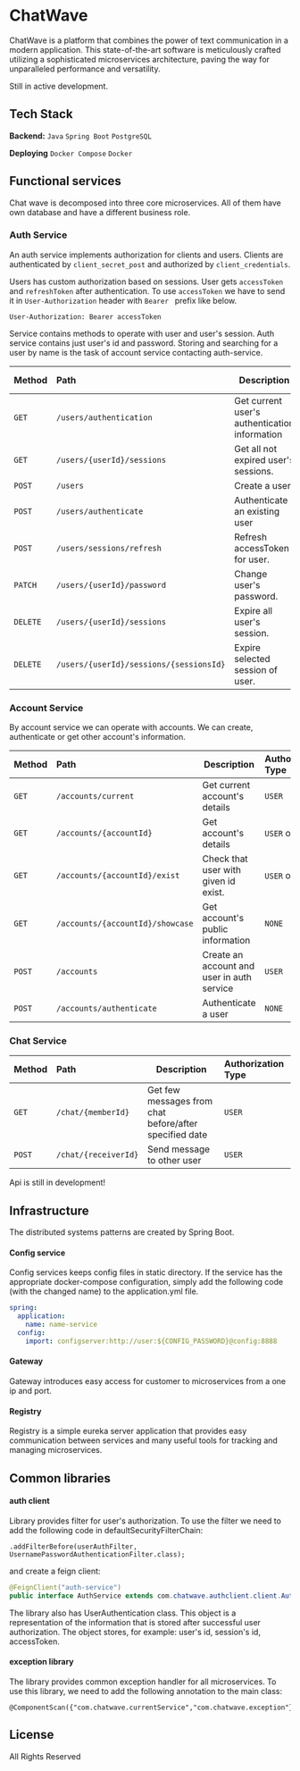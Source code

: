 # ChatWave
ChatWave is a platform that combines the power of text communication in a modern application.
This state-of-the-art software is meticulously crafted utilizing a sophisticated microservices architecture, paving the way for unparalleled performance and versatility.

Still in active development.

## Tech Stack

**Backend:** `Java` `Spring Boot` `PostgreSQL`

**Deploying** `Docker Compose` `Docker`

## Functional services
Chat wave is decomposed into three core microservices. All of them have own database and have a different business role.

### Auth Service

An auth service implements authorization for clients and users.
Clients are authenticated by `client_secret_post` and authorized by `client_credentials`.

Users has custom authorization based on sessions. User gets `accessToken` and `refreshToken` after authentication.
To use `accessToken` we have to send it in `User-Authorization` header with `Bearer ` prefix like below.  
```http
User-Authorization: Bearer accessToken
```

Service contains methods to operate with user and user's session. 
Auth service contains just user's id and password. 
Storing and searching for a user by name is the task of account service contacting auth-service.

| Method   | Path                                    | Description                                   | Authorization Type |
|:---------|:----------------------------------------|-----------------------------------------------|:-------------------|
| `GET`    | `/users/authentication`                 | Get current user's authentication information | `CLIENT`           |
| `GET`    | `/users/{userId}/sessions`              | Get all not expired user's sessions.          | `USER`             |
| `POST`   | `/users`                                | Create a user                                 | `CLIENT`           |
| `POST`   | `/users/authenticate`                   | Authenticate an existing user                 | `CLIENT`           |
| `POST`   | `/users/sessions/refresh`               | Refresh accessToken for user.                 | `NONE`             |
| `PATCH`  | `/users/{userId}/password`              | Change user's password.                       | `CLIENT`           |
| `DELETE` | `/users/{userId}/sessions`              | Expire all user's session.                    | `USER`             |
| `DELETE` | `/users/{userId}/sessions/{sessionsId}` | Expire selected session of user.              | `USER`             |

### Account Service

By account service we can operate with accounts. We can create, authenticate or get other account's information.

| Method | Path                             | Description                                | Authorization Type |
|:-------|:---------------------------------|--------------------------------------------|:-------------------|
| `GET`  | `/accounts/current`              | Get current account's details              | `USER`             |
| `GET`  | `/accounts/{accountId}`          | Get account's details                      | `USER` or `CLIENT` |
| `GET`  | `/accounts/{accountId}/exist`    | Check that user with given id exist.       | `USER` or `CLIENT` |
| `GET`  | `/accounts/{accountId}/showcase` | Get account's public information           | `NONE`             |
| `POST` | `/accounts`                      | Create an account and user in auth service | `USER`             |
| `POST` | `/accounts/authenticate`         | Authenticate a user                        | `NONE`             |

### Chat Service
| Method | Path                 | Description                                            | Authorization Type |
|:-------|:---------------------|--------------------------------------------------------|:-------------------|
| `GET`  | `/chat/{memberId}`   | Get few messages from chat before/after specified date | `USER`             |
| `POST` | `/chat/{receiverId}` | Send message to other user                             | `USER`             |

Api is still in development!

## Infrastructure
The distributed systems patterns are created by Spring Boot.

#### Config service
Config services keeps config files in static directory.
If the service has the appropriate docker-compose configuration, simply add the following code (with the changed name) to the application.yml file.
```yaml
spring:
  application:
    name: name-service
  config:
    import: configserver:http://user:${CONFIG_PASSWORD}@config:8888
```

#### Gateway
Gateway introduces easy access for customer to microservices from a one ip and port.

#### Registry
Registry is a simple eureka server application that provides easy communication between services and many useful tools for tracking and managing microservices.

## Common libraries

#### auth client
Library provides filter for user's authorization. To use the filter we need to add the following code in defaultSecurityFilterChain:

```
.addFilterBefore(userAuthFilter, UsernamePasswordAuthenticationFilter.class);
```
and create a feign client:
```java
@FeignClient("auth-service")
public interface AuthService extends com.chatwave.authclient.client.AuthClient {}
```
The library also has UserAuthentication class.
This object is a representation of the information that is stored after successful user authorization. 
The object stores, for example: user's id, session's id, accessToken.

#### exception library
The library provides common exception handler for all microservices.
To use this library, we need to add the following annotation to the main class:
```
@ComponentScan({"com.chatwave.currentService","com.chatwave.exception"})
```

## License
All Rights Reserved